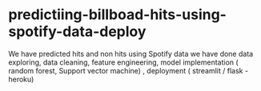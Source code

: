 # predictiing-billboad-hits-using-spotify-data-deploy

We have predicted hits and non hits using Spotify data we have done data exploring, data cleaning, feature engineering, model implementation ( random forest, Support vector machine) , deployment ( streamlit / flask - heroku)
